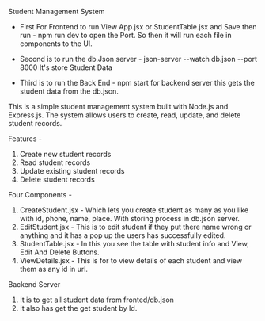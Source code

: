 Student Management System 

- First For Frontend to run View App.jsx or StudentTable.jsx and Save then run - npm run dev to open the Port.
  So then it will run each file in components to the UI.

- Second is to run the db.Json server - json-server --watch db.json --port 8000
  It's store Student Data

- Third is to run the Back End - npm start for backend server
  this gets the student data from the db.json.


This is a simple student management system built with Node.js and Express.js. The system allows users to create, read, update, and delete student records.

Features -
1. Create new student records
2. Read student records
3. Update existing student records
4. Delete student records

Four Components - 
1. CreateStudent.jsx - Which lets you create student as many as you like with id, phone, name, place. With storing process in db.json server.
2. EditStudent.jsx - This is to edit student if they put there name wrong or anything and it has a pop up the users has successfully edited.
3. StudentTable.jsx - In this you see the table with student info and View, Edit And Delete Buttons.
4. ViewDetails.jsx - This is for to view details of each student and view them as any id in url.

Backend Server

1. It is to get all student data from fronted/db.json
2. It also has get the get student by Id. 
